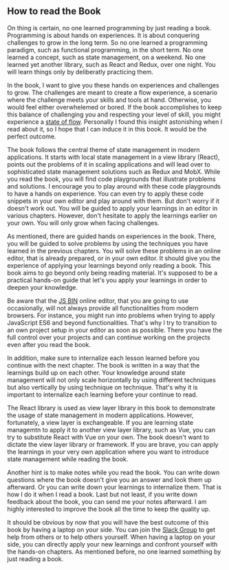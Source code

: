 ## How to read the Book

On thing is certain, no one learned programming by just reading a book. Programming is about hands on experiences. It is about conquering challenges to grow in the long term. So no one learned a programming paradigm, such as functional programming, in the short term. No one learned a concept, such as state management, on a weekend. No one learned yet another library, such as React and Redux, over one night. You will learn things only by deliberatly practicing them.

In the book, I want to give you these hands on experiences and challenges to grow. The challenges are meant to create a flow experience, a scenario where the challenge meets your skills and tools at hand. Otherwise, you would feel either overwhelemed or bored. If the book accomplishes to keep this balance of challenging you and respecting your level of skill, you might experience a [state of flow](https://www.robinwieruch.de/lessons-learned-deep-work-flow/). Personally I found this insight astonishing when I read about it, so I hope that I can induce it in this book. It would be the perfect outcome.

The book follows the central theme of state management in modern applications. It starts with local state management in a view library (React), points out the problems of it in scaling applications and will lead over to sophisticated state management solutions such as Redux and MobX. While you read the book, you will find code playgrounds that illustrate problems and solutions. I encourage you to play around with these code playgrounds to have a hands on experience. You can even try to apply these code snippets in your own editor and play around with them. But don't worry if it doesn't work out. You will be guided to apply your learnings in an editor in various chapters. However, don't hesitate to apply the learnings earlier on your own. You will only grow when facing challenges.

As mentioned, there are guided hands on experiences in the book. There, you will be guided to solve problems by using the techniques you have learned in the previous chapters. You will solve these problems in an online editor, that is already prepared, or in your own editor. It should give you the experience of applying your learnings beyond only reading a book. This book aims to go beyond only being reading material. It's supposed to be a practical hands-on guide that let's you apply your learnings in order to deepen your knowledge.

Be aware that the [JS BIN](http://jsbin.com/) online editor, that you are going to use occasionally, will not always provide all functionalities from modern browsers. For instance, you might run into problems when trying to apply JavaScript ES6 and beyond functionalities. That's why I try to transition to an own project setup in your editor as soon as possible. There you have the full control over your projects and can continue working on the projects even after you read the book.

In addition, make sure to internalize each lesson learned before you continue with the next chapter. The book is written in a way that the learnings build up on each other. Your knowledge around state management will not only scale horizontally by using different techniques but also vertically by using technique on technique. That's why it is important to internalize each learning before your continue to read.

The React library is used as view layer library in this book to demonstrate the usage of state management in modern applications. However, fortunately, a view layer is exchangeable. If you are learning state managemtn to apply it to another view layer library, such as Vue, you can try to substitute React with Vue on your own. The book doesn't want to dictate the view layer library or framework. If you are brave, you can apply the learnings in your very own application where you want to introduce state management while reading the book.

Another hint is to make notes while you read the book. You can write down questions where the book doesn't give you an answer and look them up afterward. Or you can write down your learnings to internalize them. That is how I do it when I read a book. Last but not least, if you write down feedback about the book, you can send me your notes afterward. I am highly interested to improve the book all the time to keep the quality up.

It should be obvious by now that you will have the best outcome of this book by having a laptop on your side. You can join the [Slack Group](https://slack-the-road-to-learn-react.wieruch.com/) to get help from others or to help others yourself. When having a laptop on your side, you can directly apply your new learnings and confront yourself with the hands-on chapters. As mentioned before, no one learned something by just reading a book.
